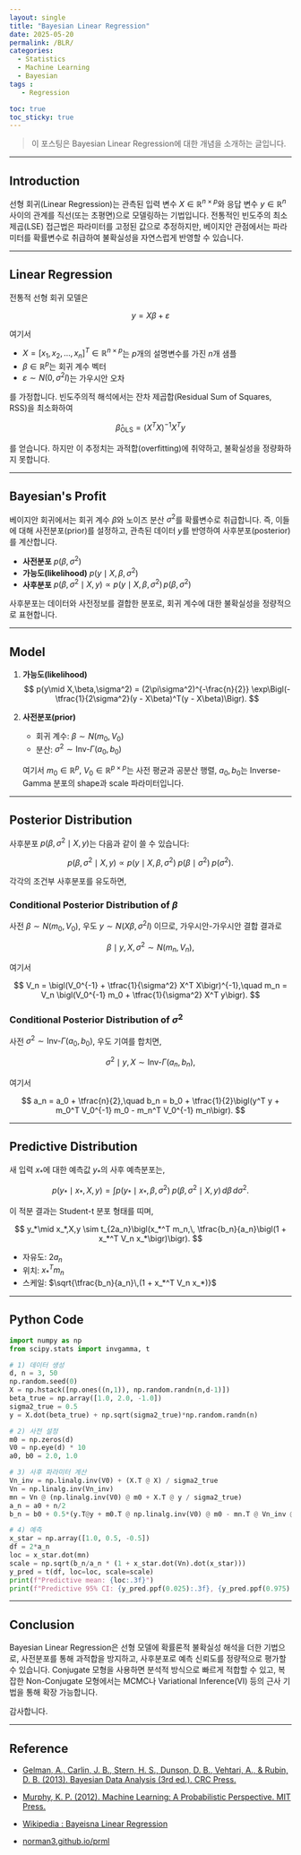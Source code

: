 ```yaml
---
layout: single
title: "Bayesian Linear Regression"
date: 2025-05-20
permalink: /BLR/
categories:
  - Statistics
  - Machine Learning
  - Bayesian
tags :
   - Regression

toc: true
toc_sticky: true
---
```


> 이 포스팅은 Bayesian Linear Regression에 대한 개념을 소개하는 글입니다.

---

## Introduction

선형 회귀(Linear Regression)는 관측된 입력 변수 $X\in\mathbb{R}^{n\times p}$와 응답 변수 $y\in\mathbb{R}^n$ 사이의 관계를 직선(또는 초평면)으로 모델링하는 기법입니다. 전통적인 빈도주의 최소제곱(LSE) 접근법은 파라미터를 고정된 값으로 추정하지만, 베이지안 관점에서는 파라미터를 확률변수로 취급하여 불확실성을 자연스럽게 반영할 수 있습니다.

---

## Linear Regression

전통적 선형 회귀 모델은

$$y = X\beta + \varepsilon$$

여기서

- $X = [x_1,\,x_2,\dots,\,x_n]^T\in\mathbb{R}^{n\times p}$는 $p$개의 설명변수를 가진 $n$개 샘플  
- $\beta\in\mathbb{R}^p$는 회귀 계수 벡터  
- $\varepsilon\sim N(0,\,\sigma^2 I)$는 가우시안 오차  

를 가정합니다. 빈도주의적 해석에서는 잔차 제곱합(Residual Sum of Squares, RSS)을 최소화하여

$$\hat{\beta}_{\mathrm{OLS}} = (X^T X)^{-1} X^T y$$

를 얻습니다. 하지만 이 추정치는 과적합(overfitting)에 취약하고, 불확실성을 정량화하지 못합니다.

---

## Bayesian's Profit

베이지안 회귀에서는 회귀 계수 $\beta$와 노이즈 분산 $\sigma^2$를 확률변수로 취급합니다. 즉, 이들에 대해 사전분포(prior)를 설정하고, 관측된 데이터 $y$를 반영하여 사후분포(posterior)를 계산합니다.

- **사전분포** $p(\beta,\sigma^2)$  
- **가능도(likelihood)** $p(y\mid X,\beta,\sigma^2)$  
- **사후분포** $p(\beta,\sigma^2\mid X,y) \propto p(y\mid X,\beta,\sigma^2)\,p(\beta,\sigma^2)$

사후분포는 데이터와 사전정보를 결합한 분포로, 회귀 계수에 대한 불확실성을 정량적으로 표현합니다.

---

## Model

1. **가능도(likelihood)**  
   $$
   p(y\mid X,\beta,\sigma^2) = (2\pi\sigma^2)^{-\frac{n}{2}} \exp\Bigl(-\tfrac{1}{2\sigma^2}(y - X\beta)^T(y - X\beta)\Bigr).
   $$

2. **사전분포(prior)**  
   - 회귀 계수: $\beta\sim N(m_0,\,V_0)$  
   - 분산: $\sigma^2\sim \mathrm{Inv}\text{-}\Gamma(a_0,\,b_0)$

   여기서 $m_0\in\mathbb{R}^p$, $V_0\in\mathbb{R}^{p\times p}$는 사전 평균과 공분산 행렬, $a_0,b_0$는 Inverse-Gamma 분포의 shape과 scale 파라미터입니다.

---

## Posterior Distribution

사후분포 $p(\beta,\sigma^2\mid X,y)$는 다음과 같이 쓸 수 있습니다:

$$
p(\beta,\sigma^2\mid X,y) \propto p(y\mid X,\beta,\sigma^2)\;p(\beta\mid\sigma^2)\;p(\sigma^2).
$$

각각의 조건부 사후분포를 유도하면,

### Conditional Posterior Distribution of $\beta$ 

사전 $\beta\sim N(m_0,V_0)$, 우도 $y\sim N(X\beta,\sigma^2 I)$ 이므로, 가우시안-가우시안 결합 결과로

$$
\beta\mid y, X, \sigma^2 \sim N(m_n, \, V_n),
$$

여기서

$$
V_n = \bigl(V_0^{-1} + \tfrac{1}{\sigma^2} X^T X\bigr)^{-1},\quad
m_n = V_n \bigl(V_0^{-1} m_0 + \tfrac{1}{\sigma^2} X^T y\bigr).
$$

### Conditional Posterior Distribution of $\sigma^2$ 

사전 $\sigma^2\sim \mathrm{Inv}\text{-}\Gamma(a_0,b_0)$, 우도 기여를 합치면,

$$
\sigma^2\mid y,X \sim \mathrm{Inv}\text{-}\Gamma\bigl(a_n,\,b_n\bigr),
$$

여기서

$$
a_n = a_0 + \tfrac{n}{2},\quad
b_n = b_0 + \tfrac{1}{2}\bigl(y^T y + m_0^T V_0^{-1} m_0 - m_n^T V_0^{-1} m_n\bigr).
$$

---

## Predictive Distribution

새 입력 $x_*$에 대한 예측값 $y_*$의 사후 예측분포는,

$$
p(y_*\mid x_*,X,y) = \int p(y_*\mid x_*,\beta,\sigma^2)\;p(\beta,\sigma^2\mid X,y)\,d\beta\,d\sigma^2.
$$

이 적분 결과는 Student-t 분포 형태를 띠며,

$$
y_*\mid x_*,X,y \sim t_{2a_n}\bigl(x_*^T m_n,\, \tfrac{b_n}{a_n}\bigl(1 + x_*^T V_n x_*\bigr)\bigr).
$$

- 자유도: $2a_n$  
- 위치: $x_*^T m_n$  
- 스케일: $\sqrt{\tfrac{b_n}{a_n}\,(1 + x_*^T V_n x_*)}$  

---

## Python Code

```python
import numpy as np
from scipy.stats import invgamma, t

# 1) 데이터 생성
d, n = 3, 50
np.random.seed(0)
X = np.hstack([np.ones((n,1)), np.random.randn(n,d-1)])
beta_true = np.array([1.0, 2.0, -1.0])
sigma2_true = 0.5
y = X.dot(beta_true) + np.sqrt(sigma2_true)*np.random.randn(n)

# 2) 사전 설정
m0 = np.zeros(d)
V0 = np.eye(d) * 10
a0, b0 = 2.0, 1.0

# 3) 사후 파라미터 계산
Vn_inv = np.linalg.inv(V0) + (X.T @ X) / sigma2_true
Vn = np.linalg.inv(Vn_inv)
mn = Vn @ (np.linalg.inv(V0) @ m0 + X.T @ y / sigma2_true)
a_n = a0 + n/2
b_n = b0 + 0.5*(y.T@y + m0.T @ np.linalg.inv(V0) @ m0 - mn.T @ Vn_inv @ mn)

# 4) 예측
x_star = np.array([1.0, 0.5, -0.5])
df = 2*a_n
loc = x_star.dot(mn)
scale = np.sqrt(b_n/a_n * (1 + x_star.dot(Vn).dot(x_star)))
y_pred = t(df, loc=loc, scale=scale)
print(f"Predictive mean: {loc:.3f}")
print(f"Predictive 95% CI: {y_pred.ppf(0.025):.3f}, {y_pred.ppf(0.975):.3f}")
```

---

## Conclusion
Bayesian Linear Regression은 선형 모델에 확률론적 불확실성 해석을 더한 기법으로, 사전분포를 통해 과적합을 방지하고, 사후분포로 예측 신뢰도를 정량적으로 평가할 수 있습니다. Conjugate 모형을 사용하면 분석적 방식으로 빠르게 적합할 수 있고, 복잡한 Non-Conjugate 모형에서는 MCMC나 Variational Inference(VI) 등의 근사 기법을 통해 확장 가능합니다. 

감사합니다.

---

## Reference

- [Gelman, A., Carlin, J. B., Stern, H. S., Dunson, D. B., Vehtari, A., & Rubin, D. B. (2013). Bayesian Data Analysis (3rd ed.). CRC Press.](https://www.stat.columbia.edu/~gelman/book/)

- [Murphy, K. P. (2012). Machine Learning: A Probabilistic Perspective. MIT Press.](https://mitpress.mit.edu/9780262018029/machine-learning-a-probabilistic-perspective/)

- [Wikipedia : Bayeisna Linear Regression](https://en.wikipedia.org/wiki/Bayesian_linear_regression)

- [norman3.github.io/prml](https://norman3.github.io/prml/docs/chapter03/3.html)
